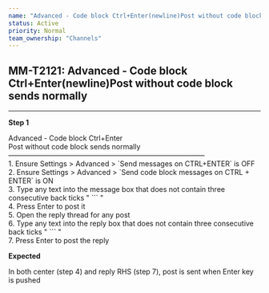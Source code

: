 ```yaml
---
name: "Advanced - Code block Ctrl+Enter(newline)Post without code block sends normally"
status: Active
priority: Normal
team_ownership: "Channels"
---
```


## MM-T2121: Advanced - Code block Ctrl+Enter(newline)Post without code block sends normally

---

**Step 1**

Advanced - Code block Ctrl+Enter\
Post without code block sends normally\
————————————————————————————\
1\. Ensure Settings > Advanced > \`Send messages on CTRL+ENTER\` is OFF\
2\. Ensure Settings > Advanced > \`Send code block messages on CTRL + ENTER\` is ON\
3\. Type any text into the message box that does not contain three consecutive back ticks " \`\`\` "\
4\. Press Enter to post it\
5\. Open the reply thread for any post\
6\. Type any text into the reply box that does not contain three consecutive back ticks " \`\`\` "\
7\. Press Enter to post the reply

**Expected**

In both center (step 4) and reply RHS (step 7), post is sent when Enter key is pushed

